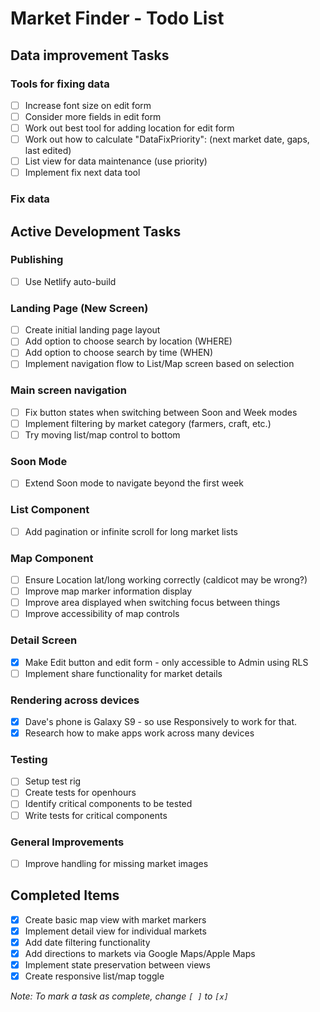 # Market Finder - Todo List

## Data improvement Tasks

### Tools for fixing data
- [ ] Increase font size on edit form
- [ ] Consider more fields in edit form
- [ ] Work out best tool for adding location for edit form
- [ ] Work out how to calculate "DataFixPriority": (next market date, gaps, last edited)
- [ ] List view for data maintenance (use priority)
- [ ] Implement fix next data tool

### Fix data

## Active Development Tasks

### Publishing
- [ ] Use Netlify auto-build

### Landing Page (New Screen)
- [ ] Create initial landing page layout
- [ ] Add option to choose search by location (WHERE)
- [ ] Add option to choose search by time (WHEN)
- [ ] Implement navigation flow to List/Map screen based on selection

### Main screen navigation
- [ ] Fix button states when switching between Soon and Week modes
- [ ] Implement filtering by market category (farmers, craft, etc.)
- [ ] Try moving list/map control to bottom

### Soon Mode
- [ ] Extend Soon mode to navigate beyond the first week

### List Component
- [ ] Add pagination or infinite scroll for long market lists

### Map Component
- [ ] Ensure Location lat/long working correctly (caldicot may be wrong?)
- [ ] Improve map marker information display
- [ ] Improve area displayed when switching focus between things
- [ ] Improve accessibility of map controls

### Detail Screen
- [x] Make Edit button and edit form - only accessible to Admin using RLS
- [ ] Implement share functionality for market details

### Rendering across devices
- [x] Dave's phone is  Galaxy S9 - so use Responsively to work for that.
- [x] Research how to make apps work across many devices

### Testing
- [ ] Setup test rig
- [ ] Create tests for openhours
- [ ] Identify critical components to be tested
- [ ] Write tests for critical components

### General Improvements
- [ ] Improve handling for missing market images

## Completed Items
- [x] Create basic map view with market markers
- [x] Implement detail view for individual markets
- [x] Add date filtering functionality
- [x] Add directions to markets via Google Maps/Apple Maps
- [x] Implement state preservation between views
- [x] Create responsive list/map toggle

*Note: To mark a task as complete, change `[ ]` to `[x]`*
